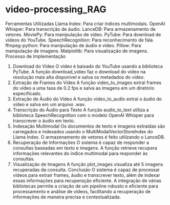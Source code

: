 # video-processing_RAG

Ferramentas Utilizadas
Llama Index: Para criar índices multimodais.
OpenAI Whisper: Para transcrição de áudio.
LanceDB: Para armazenamento de vetores.
MoviePy: Para manipulação de vídeo.
PyTube: Para download de vídeos do YouTube.
SpeechRecognition: Para reconhecimento de fala.
ffmpeg-python: Para manipulação de áudio e vídeo.
Pillow: Para manipulação de imagens.
Matplotlib: Para visualização de imagens.
Processo de Implementação
1. Download do Vídeo
O vídeo é baixado do YouTube usando a biblioteca PyTube. A função download_video faz o download do vídeo na resolução mais alta disponível e salva os metadados do vídeo.
2. Extração de Frames do Vídeo
A função video_to_images extrai frames do vídeo a uma taxa de 0.2 fps e salva as imagens em um diretório especificado.
3. Extração de Áudio do Vídeo
A função video_to_audio extrai o áudio do vídeo e salva em um arquivo .wav.
4. Transcrição do Áudio para Texto
A função audio_to_text utiliza a biblioteca SpeechRecognition com o modelo OpenAI Whisper para transcrever o áudio em texto.
5. Indexação Multimodal
Os documentos de texto e imagens extraídas são carregados e indexados usando o MultiModalVectorStoreIndex do Llama Index. O armazenamento de vetores é feito utilizando o LanceDB.
6. Recuperação de Informações
O sistema é capaz de responder a consultas baseadas em texto e imagens. A função retrieve recupera informações relevantes do índice multimodal para responder às consultas.
7. Visualização de Imagens
A função plot_images visualiza até 5 imagens recuperadas da consulta.
Conclusão
O sistema  é capaz de processar vídeos para extrair frames, áudio e transcrever texto, além de indexar essas informações para recuperação eficiente. A integração de várias bibliotecas permite a criação de um pipeline robusto e eficiente para processamento e análise de vídeos, facilitando a recuperação de informações de maneira precisa e contextualizada.

